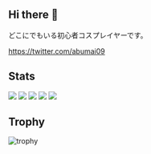 ## Hi there 👋
どこにでもいる初心者コスプレイヤーです。

https://twitter.com/abumai09

## Stats
![](http://github-profile-summary-cards.vercel.app/api/cards/profile-details?username=kbc18a11&theme=gruvbox)
![](http://github-profile-summary-cards.vercel.app/api/cards/repos-per-language?username=kbc18a11&theme=gruvbox)
![](http://github-profile-summary-cards.vercel.app/api/cards/most-commit-language?username=kbc18a11&theme=gruvbox)
![](http://github-profile-summary-cards.vercel.app/api/cards/stats?username=kbc18a11&theme=gruvbox)
![](http://github-profile-summary-cards.vercel.app/api/cards/productive-time?username=kbc18a11&theme=gruvbox&utcOffset=9)

## Trophy
![trophy](https://github-profile-trophy.vercel.app/?username=kbc18a11&theme=gruvbox)
